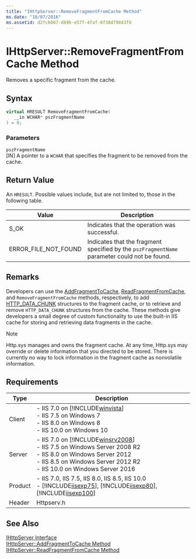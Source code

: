 ```yaml
---
title: "IHttpServer::RemoveFragmentFromCache Method"
ms.date: "10/07/2016"
ms.assetid: d2fcb067-d89b-e57f-4faf-8f38d79843f8
---
```

# IHttpServer::RemoveFragmentFromCache Method
Removes a specific fragment from the cache.  
  
## Syntax  
  
```cpp  
virtual HRESULT RemoveFragmentFromCache(  
   __in WCHAR* pszFragmentName  
) = 0;  
```  
  
### Parameters  
 `pszFragmentName`  
 [IN] A pointer to a `WCHAR` that specifies the fragment to be removed from the cache.  
  
## Return Value  
 An `HRESULT`. Possible values include, but are not limited to, those in the following table.  
  
|Value|Description|  
|-----------|-----------------|  
|S_OK|Indicates that the operation was successful.|  
|ERROR_FILE_NOT_FOUND|Indicates that the fragment specified by the `pszFragmentName` parameter could not be found.|  
  
## Remarks  
 Developers can use the [AddFragmentToCache](../../web-development-reference\native-code-api-reference/ihttpserver-addfragmenttocache-method.md), [ReadFragmentFromCache](../../web-development-reference\native-code-api-reference/ihttpserver-readfragmentfromcache-method.md), and `RemoveFragmentFromCache` methods, respectively, to add [HTTP_DATA_CHUNK](http://go.microsoft.com/fwlink/?LinkId=56011) structures to the fragment cache, or to retrieve and remove `HTTP_DATA_CHUNK` structures from the cache. These methods give developers a small degree of custom functionality to use the built-in IIS cache for storing and retrieving data fragments in the cache.  
  
> [!NOTE]
>  Http.sys manages and owns the fragment cache. At any time, Http.sys may override or delete information that you directed to be stored. There is currently no way to lock information in the fragment cache as nonvolatile information.  
  
## Requirements  
  
|Type|Description|  
|----------|-----------------|  
|Client|-   IIS 7.0 on [!INCLUDE[winvista](../../wmi-provider/includes/winvista-md.md)]<br />-   IIS 7.5 on Windows 7<br />-   IIS 8.0 on Windows 8<br />-   IIS 10.0 on Windows 10|  
|Server|-   IIS 7.0 on [!INCLUDE[winsrv2008](../../wmi-provider/includes/winsrv2008-md.md)]<br />-   IIS 7.5 on Windows Server 2008 R2<br />-   IIS 8.0 on Windows Server 2012<br />-   IIS 8.5 on Windows Server 2012 R2<br />-   IIS 10.0 on Windows Server 2016|  
|Product|-   IIS 7.0, IIS 7.5, IIS 8.0, IIS 8.5, IIS 10.0<br />-   [!INCLUDE[iisexp75](../../web-development-reference/native-code-api-reference/includes/iisexp75-md.md)], [!INCLUDE[iisexp80](../../web-development-reference/native-code-api-reference/includes/iisexp80-md.md)], [!INCLUDE[iisexp100](../../web-development-reference/native-code-api-reference/includes/iisexp100-md.md)]|  
|Header|Httpserv.h|  
  
## See Also  
 [IHttpServer Interface](../../web-development-reference\native-code-api-reference/ihttpserver-interface.md)   
 [IHttpServer::AddFragmentToCache Method](../../web-development-reference\native-code-api-reference/ihttpserver-addfragmenttocache-method.md)   
 [IHttpServer::ReadFragmentFromCache Method](../../web-development-reference\native-code-api-reference/ihttpserver-readfragmentfromcache-method.md)
